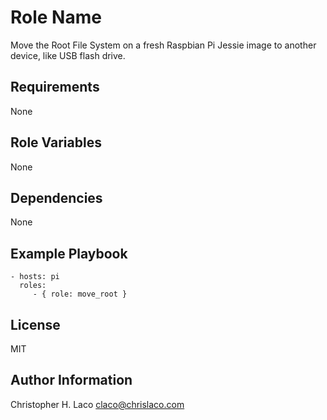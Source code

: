 Role Name
=========

Move the Root File System on a fresh Raspbian Pi Jessie image to another device, like USB flash drive.

Requirements
------------

None

Role Variables
--------------

None

Dependencies
------------

None

Example Playbook
----------------

    - hosts: pi
      roles:
         - { role: move_root }

License
-------

MIT

Author Information
------------------

Christopher H. Laco <claco@chrislaco.com>
